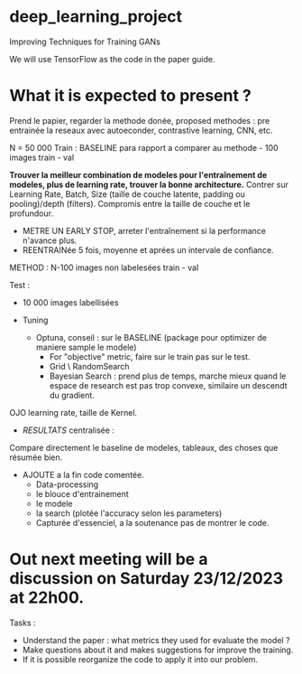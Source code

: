 # deep_learning_project
Improving Techniques for Training GANs

We will use TensorFlow as the code in the paper guide.

# What it is expected to present ?

Prend le papier, regarder la methode donée, proposed methodes : pre entrainée la reseaux avec autoeconder, contrastive learning, CNN, etc.

N = 50 000
Train : 
BASELINE para rapport a comparer au methode - 100 images
train - val

**Trouver la meilleur combination de modeles pour l'entraînement de modeles, plus de learning rate, trouver la bonne architecture.**
Contrer sur Learning Rate, Batch, Size (taille de couche latente, padding ou pooling)/depth (filters).
Compromis entre la taille de couche et le profundour. 
- METRE UN EARLY STOP, arreter l'entraînement si la performance n'avance plus. 
- REENTRAINée 5 fois, moyenne et aprées un intervale de confiance. 

METHOD : N-100 images non labelesées 
train - val

Test :
- 10 000 images labellisées

- Tuning
  - Optuna, conseil : sur le BASELINE (package pour optimizer de maniere sample le modele)
    - For "objective" metric, faire sur le train pas sur le test.
    - Grid \ RandomSearch
    - Bayesian Search : prend plus de temps, marche mieux quand le espace de research est pas trop convexe, similaire un descendt du gradient.

OJO learning rate, taille de Kernel.

- *RESULTATS* centralisée :

Compare directement le baseline de modeles, tableaux, des choses que résumée bien. 

- AJOUTE a la fin code comentée.
  - Data-processing
  - le blouce d'entrainement
  - le modele
  - la search (plotée l'accuracy selon les parameters)
  - Capturée d'essenciel, a la soutenance pas de montrer le code.



# Out next meeting will be a discussion on Saturday 23/12/2023 at 22h00.
Tasks : 
- Understand the paper : what metrics they used for evaluate the model ?
- Make questions about it and makes suggestions for improve the training.
- If it is possible reorganize the code to apply it into our problem.
